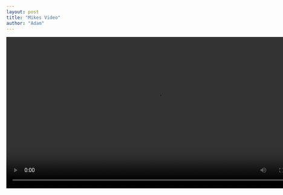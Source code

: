 ```yaml
---
layout: post
title: "Mikes Video"
author: "Adam"
---
```


<video width="800" controls>
  <source src="../assets/intro7.mp4" type="video/mp4">
  Your browser does not support HTML5 video.
</video>

<br>


